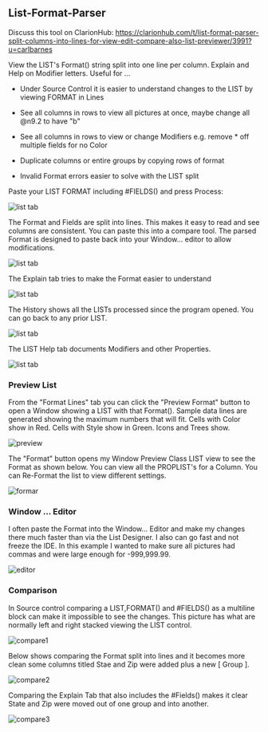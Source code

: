 ## List-Format-Parser

Discuss this tool on ClarionHub: https://clarionhub.com/t/list-format-parser-split-columns-into-lines-for-view-edit-compare-also-list-previewer/3991?u=carlbarnes

View the LIST's Format() string split into one line per column. Explain and Help on Modifier letters. Useful for ...

* Under Source Control it is easier to understand changes to the LIST by viewing FORMAT in Lines

* See all columns in rows to view all pictures at once, maybe change all @n9.2 to have "b"

* See all columns in rows to view or change Modifiers e.g. remove * off multiple fields for no Color

* Duplicate columns or entire groups by copying rows of format

* Invalid Format errors easier to solve with the LIST split

Paste your LIST FORMAT including #FIELDS() and press Process:

![list tab](images/readme1.png)

The Format and Fields are split into lines. This makes it easy to read and see columns are consistent. You can paste this into a compare tool. The parsed Format is designed to paste back into your Window... editor to allow modifications.

![list tab](images/readme2.png)

The Explain tab tries to make the Format easier to understand

![list tab](images/readme3.png)

The History shows all the LISTs processed since the program opened. You can go back to any prior LIST. 

![list tab](images/readme4.png)

The LIST Help tab documents Modifiers and other Properties.

![list tab](images/readme5.png)

### Preview List

From the "Format Lines" tab you can click the "Preview Format" button to open a Window showing a LIST with that Format().
 Sample data lines are generated showing the maximum numbers that will fit.
 Cells with Color show in Red. Cells with Style show in Green. Icons and Trees show.

![preview](images/readme6.png)

The "Format" button opens my Window Preview Class LIST view to see the Format as shown below.
 You can view all the PROPLIST's for a Column. You can Re-Format the list to view different settings.

![formar](images/readme7.png)

### Window ... Editor

I often paste the Format into the Window... Editor and make my changes there much faster than via the List Designer. I also can go fast and not freeze the IDE.
 In this example I wanted to make sure all pictures had commas and were large enough for -999,999.99.

![editor](images/editor1.png)

### Comparison

In Source control comparing a LIST,FORMAT() and #FIELDS() as a multiline block can make it impossible to see the changes. This picture has what are normally left and right stacked viewing the LIST control.

![compare1](images/compare1.png)

Below shows comparing the Format split into lines and it becomes more clean some columns titled Stae and Zip were added plus a new [ Group ].

![compare2](images/compare2.png)

Comparing the Explain Tab that also includes the #Fields() makes it clear State and Zip were moved out of one group and into another.

![compare3](images/compare3.png)
